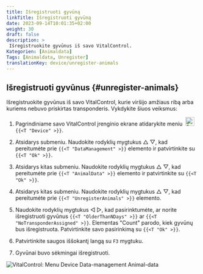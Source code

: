 ```yaml
---
title: Išregistruoti gyvūną
linkTitle: Išregistruoti gyvūną
date: 2023-09-14T10:01:35+02:00
weight: 30
draft: false
description: >
 Išregistruokite gyvūnus iš savo VitalControl.
Kategorien: [Animaldata]
Tags: [Animaldata, Unregister]
translationKey: device/unregister-animals
---
```

## Išregistruoti gyvūnus {#unregister-animals}

Išregistruokite gyvūnus iš savo VitalControl, kurie viršijo amžiaus ribą arba kuriems nebuvo priskirtas transponderis. Vykdykite šiuos veiksmus:

1. Pagrindiniame savo VitalControl įrenginio ekrane atidarykite meniu &nbsp;<img src="/icons/device.svg" width="23" align="bottom" alt="Device" /> `{{<T "Device" >}}`.

2. Atsidarys submeniu. Naudokite rodyklių mygtukus △ ▽, kad pereitumėte prie `{{<T "DataManagement" >}}` elemento ir patvirtinkite su `{{<T "Ok" >}}`.

3. Atsidarys kitas submeniu. Naudokite rodyklių mygtukus △ ▽, kad pereitumėte prie `{{<T "AnimalData" >}}` elemento ir patvirtinkite su `{{<T "Ok" >}}`. 

4. Atsidarys kitas submeniu. Naudokite rodyklių mygtukus △ ▽, kad pereitumėte prie `{{<T "UnregisterAnimals" >}}` elemento.

5. Naudokite rodyklių mygtukus ◁ ▷, kad pasirinktumėte, ar norite išregistruoti gyvūnus `{{<T "OlderThanNDays" >}}` ar `{{<T "NoTransponderAssigned" >}}`. Elementas "Count" parodo, kiek gyvūnų bus išregistruota. Patvirtinkite savo pasirinkimą su `{{<T "Ok" >}}`.

6. Patvirtinkite saugos iššokantį langą su `F3` mygtuku. 

7. Gyvūnai buvo sėkmingai išregistruoti.

![VitalControl: Menu Device Data-management Animal-data](../images/unregister.png "Unregister")

